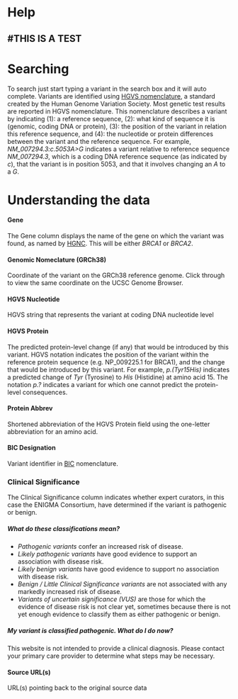 # Help
#THIS IS A TEST
---

# Searching

To search just start typing a variant in the search box and it will auto complete. Variants are identified using <a href="http://varnomen.hgvs.org/" target="_blank" rel="noopener">HGVS nomenclature</a>, a standard created by the Human Genome Variation Society.  Most genetic test results are reported in HGVS nomenclature. This nomenclature describes a variant by indicating (1): a reference sequence, (2): what kind of sequence it is (genomic, coding DNA or protein), (3): the position of the variant in relation this reference sequence, and (4): the nucleotide or protein differences between the variant and the reference sequence.  For example, _NM_007294.3:c.5053A>G_ indicates a variant relative to reference sequence _NM_007294.3_, which is a coding DNA reference sequence (as indicated by _c_), that the variant is in position 5053, and that it involves changing an _A_ to a _G_.

# Understanding the data

#### Gene

The Gene column displays the name of the gene on which the variant was found,
as named by <a href="http://www.genenames.org/" target="_blank" rel="noopener">HGNC</a>.  This will be either _BRCA1_ or 
_BRCA2_.


#### Genomic Nomeclature (GRCh38)

Coordinate of the variant on the GRCh38 reference genome. Click through to view the same coordinate on the UCSC Genome Browser.

#### HGVS Nucleotide

HGVS string that represents the variant at coding DNA nucleotide level

#### HGVS Protein

The predicted protein-level change (if any) that would be introduced by this variant.  HGVS notation indicates the position of the variant within the reference protein sequence (e.g. NP_009225.1 for BRCA1), and the change that would be introduced by this variant.  For example, _p.(Tyr15His)_ indicates a predicted change of _Tyr_ (Tyrosine) to _His_ (Histidine) at amino acid 15.  The notation _p.?_ indicates a variant for which one cannot predict the protein-level consequences.

#### Protein Abbrev

Shortened abbreviation of the HGVS Protein field using the one-letter abbreviation for an amino acid.

#### BIC Designation

Variant identifier in <a href="https://research.nhgri.nih.gov/bic/" target="_blank" rel="noopener">BIC</a> nomenclature.

### Clinical Significance 

The Clinical Significance column indicates whether expert curators, in this case the ENIGMA Consortium, have determined if the variant is pathogenic or benign.

##### _What do these classifications mean?_
- *Pathogenic variants* confer an increased risk of disease.
- *Likely pathogenic variants* have good evidence to support an association with disease risk.
- *Likely benign variants* have good evidence to support no association with disease risk.
- *Benign / Little Clinical Significance variants* are not associated with any markedly increased risk of disease.
- *Variants of uncertain significance (VUS)* are those for which the evidence of disease risk is not clear yet, sometimes because there is not yet enough evidence to classify them as either pathogenic or benign.

##### _My variant is classified pathogenic. What do I do now?_
This website is not intended to provide a clinical diagnosis. Please contact your primary care provider to determine what steps may be necessary.


#### Source URL(s)
URL(s) pointing back to the original source data

